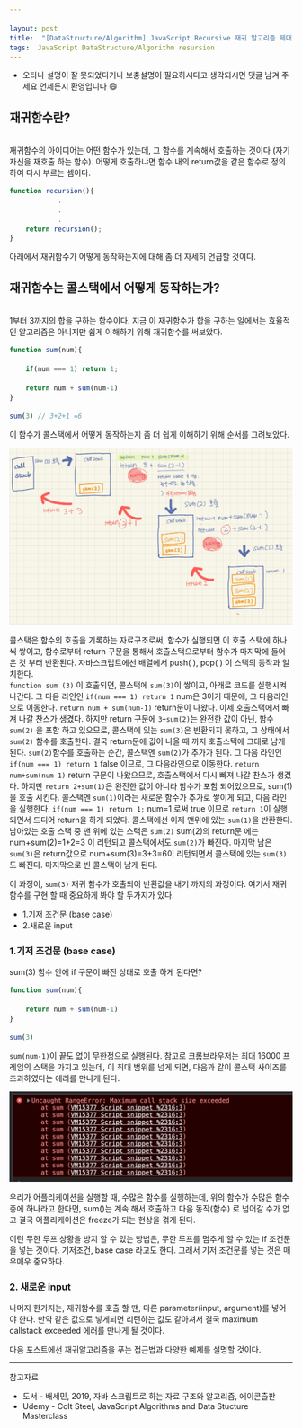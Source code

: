 ```yaml
---

layout: post
title:  "[DataStructure/Algorithm] JavaScript Recursive 재귀 알고리즘 제대로 이해하기 [1]"
tags:  JavaScript DataStructure/Algorithm resursion
---
```


* 오타나 설명이 잘 못되었다거나 보충설명이 필요하시다고 생각되시면 댓글 남겨 주세요 언제든지 환영입니다 😄


## 재귀함수란?

\
재귀함수의 아이디어는 어떤 함수가 있는데, 그 함수를 계속해서 호출하는 것이다 (자기자신을 재호출 하는 함수). 어떻게 호출하냐면 함수 내의 return값을 같은 함수로 정의 하여 다시 부르는 셈이다. 

```javascript
function recursion(){
            .
            .
            .
    return recursion();
}
```
 아래에서 재귀함수가 어떻게 동작하는지에 대해 좀 더 자세히 언급할 것이다.



<!-- ## 재귀 왜 중요하죠? 어디에 쓰이죠?

재귀함수는 어디에나 쓰인다. 많이 쓰이기 때문에 그만큼 중요하다고 생각한다. 심지어 우리가 재귀함수를 써놓고도 재귀함수인줄 모르고 쓰는 경우도 있다. 

자바스크립트에서 Ajax 통신 할 때, JSON.parse / JSON.stringfy 를 쓰는데  

JSON.parse 를 이루는 코드가 대부분 재귀를 이용한 함수가 많이 쓰여졌다.

document.getElementById,
DOM traversal algorithms
에서도 쓰인다.  -->

## 재귀함수는 콜스택에서 어떻게 동작하는가?

\
1부터 3까지의 합을 구하는 함수이다. 지금 이 재귀함수가 합을 구하는 일에서는 효율적인 알고리즘은 아니지만 쉽게 이해하기 위해 재귀함수를 써보았다. 

```javascript
function sum(num){
    
    if(num === 1) return 1;

    return num + sum(num-1) 
}

sum(3) // 3+2+1 =6

```
 

이 함수가 콜스택에서 어떻게 동작하는지 좀 더 쉽게 이해하기 위해 순서를 그려보았다.

![image](/assets/recursion.png)

콜스택은 함수의 호출을 기록하는 자료구조로써, 함수가 실행되면 이 호출 스택에 하나씩 쌓이고, 함수로부터 return 구문을 통해서 호출스택으로부터 함수가 마지막에 들어온 것 부터 반환된다.
자바스크립트에선 배열에서 push( ), pop( ) 이 스택의 동작과 일치한다.\
`function sum (3)` 이 호출되면, 콜스택에 `sum(3)`이 쌓이고, 아래로 코드를 실행시켜 나간다. 그 다음 라인인 
`if(num === 1) return 1` num은 3이기 때문에, 그 다음라인으로 이동한다. 
`return num + sum(num-1)` return문이 나왔다. 이제 호출스택에서 빠져 나갈 찬스가 생겼다. 하지만 return 구문에 `3+sum(2)`는 완전한 값이 아닌, 함수 `sum(2)` 을 포함 하고 있으므로, 콜스택에 있는 `sum(3)`은 반환되지 못하고, 그 상태에서 `sum(2)` 함수를 호출한다. 결국 return문에 값이 나올 때 까지 호출스택에 그대로 남게 된다. `sum(2)`함수를 호출하는 순간, 콜스택엔 `sum(2)`가 추가가 된다. 그 다음 라인인 `if(num === 1) return 1` false 이므로, 그 다음라인으로 이동한다.
`return num+sum(num-1)` return 구문이 나왔으므로, 호출스택에서 다시 빠져 나갈 찬스가 생겼다. 하지만 `return 2+sum(1)`은 완전한 값이 아니라 함수가 포함 되어있으므로, sum(1)을 호출 시킨다. 
콜스택엔 `sum(1)`이라는 새로운 함수가 추가로 쌓이게 되고, 다음 라인을 실행한다. `if(num === 1) return 1;` num=1 로써 true 이므로 `return 1`이 실행되면서 드디어 return을 하게 되었다. 콜스택에선 이제 맨위에 있는 `sum(1)`을 반환한다. 
남아있는 호출 스택 중 맨 위에 있는 스택은 `sum(2)` sum(2)의 return문 에는 num+sum(2)=1+2=3 이 리턴되고 콜스택에서도 `sum(2)`가 빠진다. 마지막 남은 `sum(3)`은 return값으로 num+sum(3)=3+3=6이 리턴되면서 콜스택에 있는 `sum(3)`도 빠진다. 마지막으로 빈 콜스택이 남게 된다.

이 과정이, `sum(3)` 재귀 함수가 호출되어 반환값을 내기 까지의 과정이다.
여기서 재귀함수를 구현 할 때 중요하게 봐야 할 두가지가 있다.  

* 1.기저 조건문 (base case)
* 2.새로운 input 

### 1.기저 조건문 (base case)

sum(3) 함수 안에 if 구문이 빠진 상태로 호출 하게 된다면?

```javascript
function sum(num){
    
    return num + sum(num-1) 
}

sum(3)

```

`sum(num-1)`이 끝도 없이 무한정으로 실행된다. 참고로 크롬브라우저는 최대 16000 프레임의 스택을 가지고 있는데, 이 최대 범위를 넘게 되면, 다음과 같이 콜스택 사이즈를 초과하였다는 에러를 만나게 된다. 

![image](/assets/recursion1.png)

우리가 어플리케이션을 실행할 때, 수많은 함수를 실행하는데, 위의 함수가 수많은 함수중에 하나라고 한다면, sum()는 계속 해서 호출하고 다음 동작(함수) 로 넘어갈 수가 없고 결국 어플리케이션은 freeze가 되는 현상을 겪게 된다. 

이런 무한 루프 상황을 방지 할 수 있는 방법은, 무한 루프를 멈추게 할 수 있는 if 조건문을 넣는 것이다. 기저조건, base case 라고도 한다. 그래서 기저 조건문를 넣는 것은 매우매우 중요하다.

### 2. 새로운 input
나머지 한가지는, 재귀함수를 호출 할 땐, 다른 parameter(input, argument)를 넣어야 한다. 만약 같은 값으로 넣게되면 리턴하는 값도 같아져서 결국 maximum callstack exceeded  에러를 만나게 될 것이다.

다음 포스트에선 재귀알고리즘을 푸는 접근법과 다양한 예제를 설명할 것이다. 

---

참고자료

* 도서 - 배세민, 2019, 자바 스크립트로 하는 자료 구조와 알고리즘, 에이콘출판 
* Udemy - Colt Steel, JavaScript Algorithms and Data Stucture Masterclass 

